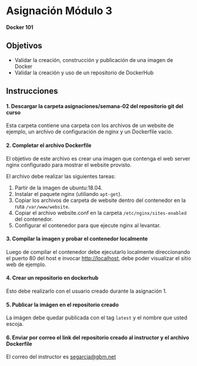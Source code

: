 # Asignación Módulo 3
__Docker 101__

## Objetivos

* Validar la creación, construcción y publicación de una imagen de Docker
* Validar la creación y uso de un repositorio de DockerHub

## Instrucciones

#### 1. Descargar la carpeta asignaciones/semana-02 del repositorio git del curso
Esta carpeta contiene una carpeta con los archivos de un website de ejemplo, un archivo de configuración de nginx y un Dockerfile vacio.

#### 2. Completar el archivo Dockerfile
El objetivo de este archivo es crear una imagen que contenga el web server nginx configurado para mostrar el website provisto.

El archivo debe realizar las siguientes tareas:

1. Partir de la imagen de ubuntu:18.04.
2. Instalar el paquete nginx (utiliando `apt-get`).
3. Copiar los archivos de carpeta de website dentro del contenedor en la ruta `/var/www/website`.
4. Copiar el archivo website.conf en la carpeta `/etc/nginx/sites-enabled` del contenedor.
5. Configurar el contenedor para que ejecute nginx al levantar.

#### 3. Compilar la imagen y probar el contenedor localmente
Luego de compilar el contenedor debe ejecutarlo localmente direccionando el puerto 80 del host e invocar [http://localhost](http://localhost), debe poder visualizar el sitio web de ejemplo.

#### 4. Crear un repositorio en dockerhub
Esto debe realizarlo con el usuario creado durante la asignación 1.

#### 5. Publicar la imágen en el repositorio creado
La imágen debe quedar publicada con el tag `latest` y el nombre que usted escoja.

#### 6. Enviar por correo el link del repositorio creado al instructor y el archivo Dockerfile
El correo del instructor es [segarcia@gbm.net](mailto:segarcia@gbm.net)

